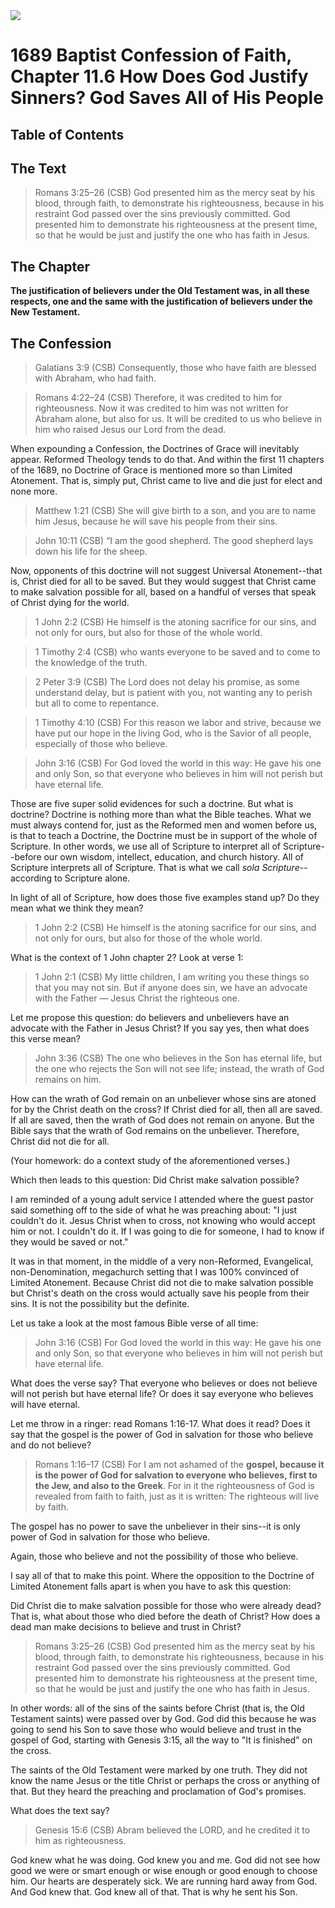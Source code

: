 <img class="intro-right" src="art-1689.png">

# 1689 Baptist Confession of Faith, Chapter 11.6 How Does God Justify Sinners? God Saves All of His People

## Table of Contents

<!-- toc -->

## The Text

>Romans 3:25–26 (CSB) God presented him as the mercy seat by his blood, through faith, to demonstrate his righteousness, because in his restraint God passed over the sins previously committed. God presented him to demonstrate his righteousness at the present time, so that he would be just and justify the one who has faith in Jesus.

## The Chapter

**The justification of believers under the Old Testament was, in all these respects, one and the same with the justification of believers under the New Testament.**

## The Confession

>Galatians 3:9 (CSB) Consequently, those who have faith are blessed with Abraham, who had faith.

>Romans 4:22–24 (CSB) Therefore, it was credited to him for righteousness. Now it was credited to him was not written for Abraham alone, but also for us. It will be credited to us who believe in him who raised Jesus our Lord from the dead.

When expounding a Confession, the Doctrines of Grace will inevitably appear. Reformed Theology tends to do that. And within the first 11 chapters of the 1689, no Doctrine of Grace is mentioned more so than Limited Atonement. That is, simply put, Christ came to live and die just for elect and none more.

>Matthew 1:21 (CSB) She will give birth to a son, and you are to name him Jesus, because he will save his people from their sins.

>John 10:11 (CSB) “I am the good shepherd. The good shepherd lays down his life for the sheep.

Now, opponents of this doctrine will not suggest Universal Atonement--that is, Christ died for all to be saved. But they would suggest that Christ came to make salvation possible for all, based on a handful of verses that speak of Christ dying for the world.

>1 John 2:2 (CSB) He himself is the atoning sacrifice for our sins, and not only for ours, but also for those of the whole world.

>1 Timothy 2:4 (CSB) who wants everyone to be saved and to come to the knowledge of the truth.

>2 Peter 3:9 (CSB) The Lord does not delay his promise, as some understand delay, but is patient with you, not wanting any to perish but all to come to repentance.

>1 Timothy 4:10 (CSB) For this reason we labor and strive, because we have put our hope in the living God, who is the Savior of all people, especially of those who believe.

>John 3:16 (CSB) For God loved the world in this way: He gave his one and only Son, so that everyone who believes in him will not perish but have eternal life.

Those are five super solid evidences for such a doctrine. But what is doctrine? Doctrine is nothing more than what the Bible teaches. What we must always contend for, just as the Reformed men and women before us, is that to teach a Doctrine, the Doctrine must be in support of the whole of Scripture. In other words, we use all of Scripture to interpret all of Scripture--before our own wisdom, intellect, education, and church history. All of Scripture interprets all of Scripture. That is what we call *sola Scripture*--according to Scripture alone.

In light of all of Scripture, how does those five examples stand up? Do they mean what we think they mean?

>1 John 2:2 (CSB) He himself is the atoning sacrifice for our sins, and not only for ours, but also for those of the whole world.

What is the context of 1 John chapter 2? Look at verse 1:

>1 John 2:1 (CSB) My little children, I am writing you these things so that you may not sin. But if anyone does sin, we have an advocate with the Father — Jesus Christ the righteous one.

Let me propose this question: do believers and unbelievers have an advocate with the Father in Jesus Christ? If you say yes, then what does this verse mean?

>John 3:36 (CSB) The one who believes in the Son has eternal life, but the one who rejects the Son will not see life; instead, the wrath of God remains on him.

How can the wrath of God remain on an unbeliever whose sins are atoned for by the Christ death on the cross? If Christ died for all, then all are saved. If all are saved, then the wrath of God does not remain on anyone. But the Bible says that the wrath of God remains on the unbeliever. Therefore, Christ did not die for all.

(Your homework: do a context study of the aforementioned verses.)

Which then leads to this question: Did Christ make salvation possible?

I am reminded of a young adult service I attended where the guest pastor said something off to the side of what he was preaching about: "I just couldn't do it. Jesus Christ when to cross, not knowing who would accept him or not. I couldn't do it. If I was going to die for someone, I had to know if they would be saved or not."

It was in that moment, in the middle of a very non-Reformed, Evangelical, non-Denomination, megachurch setting that I was 100% convinced of Limited Atonement. Because Christ did not die to make salvation possible but Christ's death on the cross would actually save his people from their sins. It is not the possibility but the definite.

Let us take a look at the most famous Bible verse of all time:

>John 3:16 (CSB) For God loved the world in this way: He gave his one and only Son, so that everyone who believes in him will not perish but have eternal life.

What does the verse say? That everyone who believes or does not believe will not perish but have eternal life? Or does it say everyone who believes will have eternal.

Let me throw in a ringer: read Romans 1:16-17. What does it read? Does it say that the gospel is the power of God in salvation for those who believe and do not believe?

>Romans 1:16–17 (CSB) For I am not ashamed of the **gospel, because it is the power of God for salvation to everyone who believes, first to the Jew, and also to the Greek**. For in it the righteousness of God is revealed from faith to faith, just as it is written: The righteous will live by faith.

The gospel has no power to save the unbeliever in their sins--it is only power of God in salvation for those who believe.

Again, those who believe and not the possibility of those who believe.

I say all of that to make this point. Where the opposition to the Doctrine of Limited Atonement falls apart is when you have to ask this question:

Did Christ die to make salvation possible for those who were already dead? That is, what about those who died before the death of Christ? How does a dead man make decisions to believe and trust in Christ?

>Romans 3:25–26 (CSB) God presented him as the mercy seat by his blood, through faith, to demonstrate his righteousness, because in his restraint God passed over the sins previously committed. God presented him to demonstrate his righteousness at the present time, so that he would be just and justify the one who has faith in Jesus.

In other words: all of the sins of the saints before Christ (that is, the Old Testament saints) were passed over by God. God did this because he was going to send his Son to save those who would believe and trust in the gospel of God, starting with Genesis 3:15, all the way to "It is finished" on the cross.

The saints of the Old Testament were marked by one truth. They did not know the name Jesus or the title Christ or perhaps the cross or anything of that. But they heard the preaching and proclamation of God's promises. 

What does the text say?

>Genesis 15:6 (CSB) Abram believed the LORD, and he credited it to him as righteousness.

God knew what he was doing. God knew you and me. God did not see how good we were or smart enough or wise enough or good enough to choose him. Our hearts are desperately sick. We are running hard away from God. And God knew that. God knew all of that. That is why he sent his Son.
